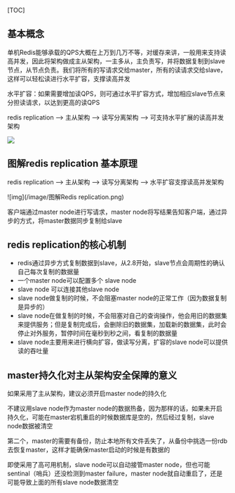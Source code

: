 [TOC]

## 基本概念

单机Redis能够承载的QPS大概在上万到几万不等，对缓存来讲，一般用来支持读高并发，因此将架构做成主从架构，一主多从，主负责写，并将数据复制到slave节点，从节点负责。我们将所有的写请求交给master，所有的读请求交给slave，这样可以轻松读进行水平扩容，支撑读高并发

水平扩容：如果需要增加读QPS，则可通过水平扩容方式，增加相应slave节点来分担读请求，以达到更高的读QPS

redis replication --> 主从架构 --> 读写分离架构 --> 可支持水平扩展的读高并发架构

![](/image/Redis主从实现读写分离.png)

## 图解redis replication 基本原理

redis replication --> 主从架构 --> 读写分离架构 --> 水平扩容支撑读高并发架构

![img](/image/图解Redis replication.png)

客户端通过master node进行写请求，master node将写结果告知客户端，通过异步的方式，将master数据同步复制给slave

## redis replication的核心机制

- redis通过异步方式复制数据到slave，从2.8开始，slave节点会周期性的确认自己每次复制的数据量
- 一个master node可以配置多个 slave node
- slave node 可以连接其他slave node
- slave node做复制的时候，不会阻塞master node的正常工作（因为数据复制是异步的）
- slave node在做复制的时候，不会阻塞对自己的查询操作，他会用旧的数据集来提供服务；但是复制完成后，会删除旧的数据集，加载新的数据集，此时会停止对外服务，暂停时间在毫秒到秒之间，看复制的数据量
- slave node主要用来进行横向扩容，做读写分离，扩容的slave node可以提供读的吞吐量

## master持久化对主从架构安全保障的意义

如果采用了主从架构，建议必须开启master node的持久化

不建议用slave node作为master node的数据热备，因为那样的话，如果未开启持久化，可能在master宕机重启的时候数据库是空的，然后经过复制，slave node数据被清空



第二个，master的需要有备份，防止本地所有文件丢失了，从备份中挑选一份rdb去恢复master，这样才能确保master启动的时候是有数据的



即使采用了高可用机制，slave node可以自动接管master node，但也可能sentinal（哨兵）还没检测到master failure，master node就自动重启了，还是可能导致上面的所有slave node数据清空

